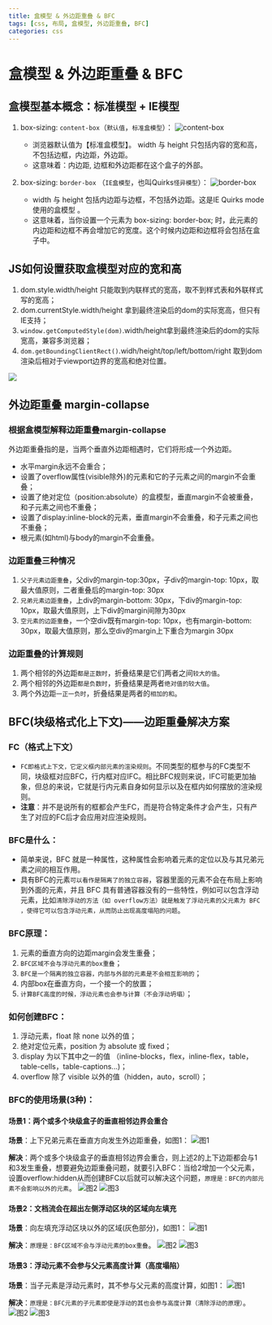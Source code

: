 ```yaml
---
title: 盒模型 & 外边距重叠 & BFC
tags: [css, 布局, 盒模型, 外边距重叠, BFC]
categories: css
---
```


# 盒模型 & 外边距重叠 & BFC

## 盒模型基本概念：标准模型 + IE模型

1. box-sizing: `content-box`（`默认值`，`标准盒模型`）：
 ![content-box](./images/content-box.png)
    - 浏览器默认值为【标准盒模型】。 width 与 height 只包括内容的宽和高， 不包括边框，内边距，外边距。
    - 这意味着：内边距, 边框和外边距都在这个盒子的外部。

2. box-sizing: `border-box` （`IE盒模型`，也叫Quirks`怪异模型`）：
  ![border-box](./images/border-box.png)
    - width 与 height 包括内边距与边框，不包括外边距。这是IE Quirks mode使用的盒模型 。
    - 这意味着，当你设置一个元素为 box-sizing: border-box; 时，此元素的内边距和边框不再会增加它的宽度。这个时候内边距和边框将会包括在盒子中。

## JS如何设置获取盒模型对应的宽和高
1. dom.style.width/height 只能取到内联样式的宽高，取不到样式表和外联样式写的宽高；
2. dom.currentStyle.width/height 拿到最终渲染后的dom的实际宽高，但只有IE支持；
3. `window.getComputedStyle(dom)`.width/height拿到最终渲染后的dom的实际宽高，兼容多浏览器；
4. `dom.getBoundingClientRect()`.widh/height/top/left/bottom/right 取到dom渲染后相对于viewport边界的宽高和绝对位置。




![](./images/layout-3-col-01.png)

## 外边距重叠 margin-collapse

### 根据盒模型解释边距重叠margin-collapse

外边距重叠指的是，当两个垂直外边距相遇时，它们将形成一个外边距。
- 水平margin永远不会重合；
- 设置了overflow属性(visible除外)的元素和它的子元素之间的margin不会重叠；
- 设置了绝对定位（position:absolute）的盒模型，垂直margin不会被重叠，和子元素之间也不重叠；
- 设置了display:inline-block的元素，垂直margin不会重叠，和子元素之间也不重叠；
- 根元素(如html)与body的margin不会重叠。

### 边距重叠三种情况

1. `父子元素边距重叠`，父div的margin-top:30px，子div的margin-top: 10px，取最大值原则，二者重叠后的margin-top: 30px
2. `兄弟元素边距重叠`，上div的margin-bottom: 30px，下div的margin-top: 10px，取最大值原则，上下div的margin间隙为30px
3. `空元素的边距重叠`，一个空div既有margin-top: 10px，也有margin-bottom: 30px，取最大值原则，那么空div的margin上下重合为margin 30px

### 边距重叠的计算规则
1. 两个相邻的外边距`都是正数时`，折叠结果是它们两者之间`较大的值`。
2. 两个相邻的外边距`都是负数时`，折叠结果是两者`绝对值的较大值`。
3. 两个外边距`一正一负时`，折叠结果是两者的`相加的和`。

## BFC(块级格式化上下文)——边距重叠解决方案

### FC（格式上下文）
- `FC即格式上下文，它定义框内部元素的渲染规则`。不同类型的框参与的FC类型不同，块级框对应BFC，行内框对应IFC。相比BFC规则来说，IFC可能更加抽象，但总的来说，它就是行内元素自身如何显示以及在框内如何摆放的渲染规则。
- **注意**：并不是说所有的框都会产生FC，而是符合特定条件才会产生，只有产生了对应的FC后才会应用对应渲染规则。

### BFC是什么：
- 简单来说，BFC 就是一种属性，这种属性会影响着元素的定位以及与其兄弟元素之间的相互作用。
- 具有BFC的元素`可以看作是隔离了的独立容器`，容器里面的元素不会在布局上影响到外面的元素，并且 BFC 具有普通容器没有的一些特性，例如可以包含浮动元素，比如`清除浮动的方法（如 overflow方法）就是触发了浮动元素的父元素为 BFC ，使得它可以包含浮动元素，从而防止出现高度塌陷的问题`。

### BFC原理：
1. 元素的垂直方向的边距margin会发生重叠；
2. `BFC区域不会与浮动元素的box重叠`；
3. `BFC是一个隔离的独立容器，内部与外部的元素是不会相互影响的`；
4. 内部box在垂直方向，一个接一个的放置；
5. `计算BFC高度的时候，浮动元素也会参与计算（不会浮动坍塌）`；

### 如何创建BFC：
1. 浮动元素，float 除 none 以外的值；
2. 绝对定位元素，position 为 absolute 或 fixed；
3. display 为以下其中之一的值 （inline-blocks，flex，inline-flex，table，table-cells，table-captions...)；
4. overflow 除了 visible 以外的值（hidden，auto，scroll）；

### BFC的使用场景(3种)：

#### 场景1：两个或多个块级盒子的垂直相邻边界会重合

**场景**：上下兄弟元素在垂直方向发生外边距重叠，如图1：
![图1](./images/BFC-1-01.png)

**解决**：两个或多个块级盒子的垂直相邻边界会重合，则上述2的上下边距都会与1和3发生重叠，想要避免边距重叠问题，就要引入BFC：当给2增加一个父元素，设置overflow:hidden从而创建BFC以后就可以解决这个问题，`原理是：BFC的内部元素不会影响以外的元素`。
![图2](./images/BFC-1-02.png)
![图3](./images/BFC-1-03.png)

#### 场景2：文档流会在超出左侧浮动区块的区域向左填充

**场景**：向左填充浮动区块以外的区域(灰色部分)，如图1：
![图1](./images/BFC-2-01.png)

**解决**：`原理是：BFC区域不会与浮动元素的box重叠`。
![图2](./images/BFC-2-02.png)
![图3](./images/BFC-2-03.png)

#### 场景3：浮动元素不会参与父元素高度计算（高度塌陷）

**场景**：当子元素是浮动元素时，其不参与父元素的高度计算，如图1：
![图1](./images/BFC-3-01.png)

**解决**：`原理是：BFC元素的子元素即使是浮动的其也会参与高度计算（清除浮动的原理）`。
![图2](./images/BFC-3-02.png)
![图3](./images/BFC-3-03.png)

